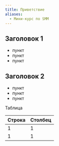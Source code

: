 ```yaml
---
title: Приветствие
aliases:
  - Мини-курс по SMM
---
```

## Заголовок 1
- пункт
- пункт
- пункт

## Заголовок 2
- пункт
- пункт
- пункт

Таблица

| Строка | Столбец |
| ------ | ------- |
| 1      | 1       |
| 1      | 1       |
